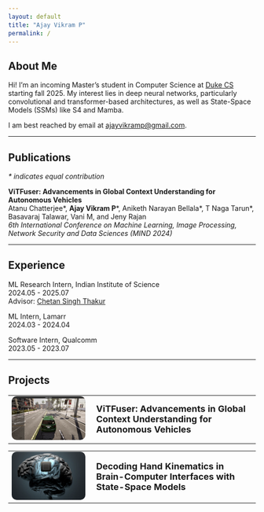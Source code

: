 ```yaml
---
layout: default
title: "Ajay Vikram P"
permalink: /
---
```


## About Me
Hi! I’m an incoming Master’s student in Computer Science at [Duke CS](https://cs.duke.edu/) starting fall 2025. My interest lies in deep neural networks, particularly convolutional and transformer-based architectures, as well as State-Space Models (SSMs) like S4 and Mamba.

I am best reached by email at [ajayvikramp@gmail.com](mailto:ajayvikramp@gmail.com).

------------

## Publications
*\* indicates equal contribution*

**ViTFuser: Advancements in Global Context Understanding for Autonomous Vehicles** \
Atanu Chatterjee\*, **Ajay Vikram P**\*, Aniketh Narayan Bellala\*, T Naga Tarun\*, Basavaraj Talawar, Vani M, and Jeny Rajan \
*6th International Conference on Machine Learning, Image Processing, Network Security and Data Sciences (MIND 2024)* 

------------

## Experience

ML Research Intern, Indian Institute of Science \
2024.05 - 2025.07 \
Advisor: [Chetan Singh Thakur](https://labs.dese.iisc.ac.in/neuronics/people/)

ML Intern, Lamarr\
2024.03 - 2024.04

Software Intern, Qualcomm\
2023.05 - 2023.07 

------------

## Projects

<table>
  <tr>
    <td style="width: 150px;">
      <a href="/ViTFuser/">
        <img src="/assets/img/carla.png" alt="ViTFuser" style="width: 15   0px; border-radius: 10px;">
      </a>
    </td>
    <td style="vertical-align: middle; padding-left: 15px;">
      <a href="/ViTFuser/" style="text-decoration: none; font-size: 18px; font-weight: bold;">
        ViTFuser: Advancements in Global Context Understanding for Autonomous Vehicles
      </a>
    </td>
  </tr>
</table>


<table>
  <tr>
    <td style="width: 150px;">
      <a href="/BCI/">
        <img src="/assets/img/BCI.png" alt="BCI Project" style="width: 15   0px; border-radius: 10px;">
      </a>
    </td>
    <td style="vertical-align: middle; padding-left: 15px;">
      <a href="/BCI/" style="text-decoration: none; font-size: 18px; font-weight: bold;">
        Decoding Hand Kinematics in Brain-Computer Interfaces with State-Space Models
      </a>
    </td>
  </tr>
</table>



